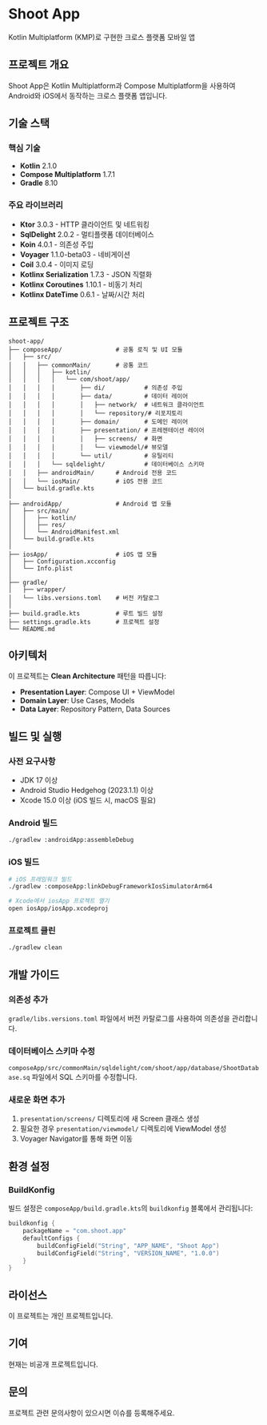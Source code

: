 # Shoot App

Kotlin Multiplatform (KMP)로 구현한 크로스 플랫폼 모바일 앱

## 프로젝트 개요

Shoot App은 Kotlin Multiplatform과 Compose Multiplatform을 사용하여 Android와 iOS에서 동작하는 크로스 플랫폼 앱입니다.

## 기술 스택

### 핵심 기술
- **Kotlin** 2.1.0
- **Compose Multiplatform** 1.7.1
- **Gradle** 8.10

### 주요 라이브러리
- **Ktor** 3.0.3 - HTTP 클라이언트 및 네트워킹
- **SqlDelight** 2.0.2 - 멀티플랫폼 데이터베이스
- **Koin** 4.0.1 - 의존성 주입
- **Voyager** 1.1.0-beta03 - 네비게이션
- **Coil** 3.0.4 - 이미지 로딩
- **Kotlinx Serialization** 1.7.3 - JSON 직렬화
- **Kotlinx Coroutines** 1.10.1 - 비동기 처리
- **Kotlinx DateTime** 0.6.1 - 날짜/시간 처리

## 프로젝트 구조

```
shoot-app/
├── composeApp/               # 공통 로직 및 UI 모듈
│   ├── src/
│   │   ├── commonMain/       # 공통 코드
│   │   │   ├── kotlin/
│   │   │   │   └── com/shoot/app/
│   │   │   │       ├── di/           # 의존성 주입
│   │   │   │       ├── data/         # 데이터 레이어
│   │   │   │       │   ├── network/  # 네트워크 클라이언트
│   │   │   │       │   └── repository/# 리포지토리
│   │   │   │       ├── domain/       # 도메인 레이어
│   │   │   │       ├── presentation/ # 프레젠테이션 레이어
│   │   │   │       │   ├── screens/  # 화면
│   │   │   │       │   └── viewmodel/# 뷰모델
│   │   │   │       └── util/         # 유틸리티
│   │   │   └── sqldelight/           # 데이터베이스 스키마
│   │   ├── androidMain/      # Android 전용 코드
│   │   └── iosMain/          # iOS 전용 코드
│   └── build.gradle.kts
│
├── androidApp/               # Android 앱 모듈
│   ├── src/main/
│   │   ├── kotlin/
│   │   ├── res/
│   │   └── AndroidManifest.xml
│   └── build.gradle.kts
│
├── iosApp/                   # iOS 앱 모듈
│   ├── Configuration.xcconfig
│   └── Info.plist
│
├── gradle/
│   ├── wrapper/
│   └── libs.versions.toml    # 버전 카탈로그
│
├── build.gradle.kts          # 루트 빌드 설정
├── settings.gradle.kts       # 프로젝트 설정
└── README.md
```

## 아키텍처

이 프로젝트는 **Clean Architecture** 패턴을 따릅니다:

- **Presentation Layer**: Compose UI + ViewModel
- **Domain Layer**: Use Cases, Models
- **Data Layer**: Repository Pattern, Data Sources

## 빌드 및 실행

### 사전 요구사항

- JDK 17 이상
- Android Studio Hedgehog (2023.1.1) 이상
- Xcode 15.0 이상 (iOS 빌드 시, macOS 필요)

### Android 빌드

```bash
./gradlew :androidApp:assembleDebug
```

### iOS 빌드

```bash
# iOS 프레임워크 빌드
./gradlew :composeApp:linkDebugFrameworkIosSimulatorArm64

# Xcode에서 iosApp 프로젝트 열기
open iosApp/iosApp.xcodeproj
```

### 프로젝트 클린

```bash
./gradlew clean
```

## 개발 가이드

### 의존성 추가

`gradle/libs.versions.toml` 파일에서 버전 카탈로그를 사용하여 의존성을 관리합니다.

### 데이터베이스 스키마 수정

`composeApp/src/commonMain/sqldelight/com/shoot/app/database/ShootDatabase.sq` 파일에서 SQL 스키마를 수정합니다.

### 새로운 화면 추가

1. `presentation/screens/` 디렉토리에 새 Screen 클래스 생성
2. 필요한 경우 `presentation/viewmodel/` 디렉토리에 ViewModel 생성
3. Voyager Navigator를 통해 화면 이동

## 환경 설정

### BuildKonfig

빌드 설정은 `composeApp/build.gradle.kts`의 `buildkonfig` 블록에서 관리됩니다:

```kotlin
buildkonfig {
    packageName = "com.shoot.app"
    defaultConfigs {
        buildConfigField("String", "APP_NAME", "Shoot App")
        buildConfigField("String", "VERSION_NAME", "1.0.0")
    }
}
```

## 라이선스

이 프로젝트는 개인 프로젝트입니다.

## 기여

현재는 비공개 프로젝트입니다.

## 문의

프로젝트 관련 문의사항이 있으시면 이슈를 등록해주세요.
